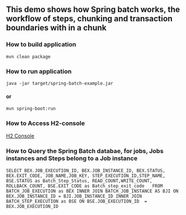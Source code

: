 ## This demo shows how Spring batch works, the workflow of steps, chunking and transaction boundaries with in a chunk


### How to build application

`mvn clean package`

### How to run application

`java -jar target/spring-batch-example.jar`

#### or

`mvn spring-boot:run`


### How to Access H2-console
[H2 Console](http://localhost:8080/h2-console/)

### How to Query the Spring Batch databae, for jobs, Jobs instances and Steps belong to a Job instance
`SELECT BEX.JOB_EXECUTION_ID, BEX.JOB_INSTANCE_ID, BEX.STATUS, BEX.EXIT_CODE, JOB_NAME,JOB_KEY, STEP_EXECUTION_ID,STEP_NAME, BSE.STATUS as Batch_Step_Status, READ_COUNT,WRITE_COUNT, ROLLBACK_COUNT, BSE.EXIT_CODE as Batch_step_exit_code  
FROM BATCH_JOB_EXECUTION as BEX
INNER JOIN BATCH_JOB_INSTANCE AS BJI ON BEX.JOB_INSTANCE_ID = BJI.JOB_INSTANCE_ID
INNER JOIN BATCH_STEP_EXECUTION as BSE ON BSE.JOB_EXECUTION_ID  = BEX.JOB_EXECUTION_ID`